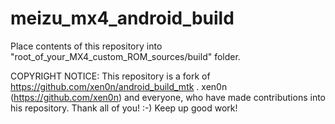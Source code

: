 # meizu_mx4_android_build
Place contents of this repository into "root_of_your_MX4_custom_ROM_sources/build" folder.

COPYRIGHT NOTICE: 
This repository is a fork of https://github.com/xen0n/android_build_mtk . 
xen0n (https://github.com/xen0n) and everyone, who have made contributions into his repository.
Thank all of you! :-) Keep up good work!
